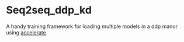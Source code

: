# Seq2seq_ddp_kd
A handy training framework for loading multiple models in a ddp manor using [accelerate](https://huggingface.co/docs/accelerate/index).
